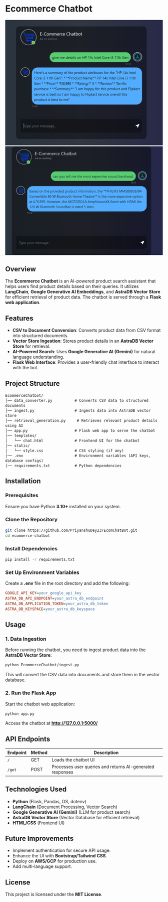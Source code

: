 # Ecommerce Chatbot

![](output.png)
![](output2.png)


## Overview
The **Ecommerce Chatbot** is an AI-powered product search assistant that helps users find product details based on their queries. It utilizes **LangChain**, **Google Generative AI Embeddings**, and **AstraDB Vector Store** for efficient retrieval of product data. The chatbot is served through a **Flask web application**.

## Features
- **CSV to Document Conversion**: Converts product data from CSV format into structured documents.
- **Vector Store Ingestion**: Stores product details in an **AstraDB Vector Store** for retrieval.
- **AI-Powered Search**: Uses **Google Generative AI (Gemini)** for natural language understanding.
- **Flask Web Interface**: Provides a user-friendly chat interface to interact with the bot.

## Project Structure
```
EcommerceChatbot/
│── data_converter.py          # Converts CSV data to structured documents
│── ingest.py                  # Ingests data into AstraDB vector store
│── retrieval_generation.py     # Retrieves relevant product details using AI
│── app.py                     # Flask web app to serve the chatbot
│── templates/
│   └── chat.html              # Frontend UI for the chatbot
│── static/
│   └── style.css              # CSS styling (if any)
│── .env                       # Environment variables (API keys, database configs)
│── requirements.txt           # Python dependencies
```

## Installation
### Prerequisites
Ensure you have Python **3.10+** installed on your system.

### Clone the Repository
```sh
git clone https://github.com/PriyanshuDey23/EcomChatBot.git
cd ecommerce-chatbot
```

### Install Dependencies
```sh
pip install -r requirements.txt
```

### Set Up Environment Variables
Create a **.env** file in the root directory and add the following:
```ini
GOOGLE_API_KEY=your_google_api_key
ASTRA_DB_API_ENDPOINT=your_astra_db_endpoint
ASTRA_DB_APPLICATION_TOKEN=your_astra_db_token
ASTRA_DB_KEYSPACE=your_astra_db_keyspace
```

## Usage
### 1. Data Ingestion
Before running the chatbot, you need to ingest product data into the **AstraDB Vector Store**:
```sh
python EcommerceChatbot/ingest.py
```
This will convert the CSV data into documents and store them in the vector database.

### 2. Run the Flask App
Start the chatbot web application:
```sh
python app.py
```
Access the chatbot at **http://127.0.0.1:5000/**

## API Endpoints
| Endpoint      | Method | Description |
|--------------|--------|-------------|
| `/`          | GET    | Loads the chatbot UI |
| `/get`       | POST   | Processes user queries and returns AI-generated responses |



## Technologies Used
- **Python** (Flask, Pandas, OS, dotenv)
- **LangChain** (Document Processing, Vector Search)
- **Google Generative AI (Gemini)** (LLM for product search)
- **AstraDB Vector Store** (Vector Database for efficient retrieval)
- **HTML/CSS** (Frontend UI)

## Future Improvements
- Implement authentication for secure API usage.
- Enhance the UI with **Bootstrap/Tailwind CSS**.
- Deploy on **AWS/GCP** for production use.
- Add multi-language support.

## License
This project is licensed under the **MIT License**.

